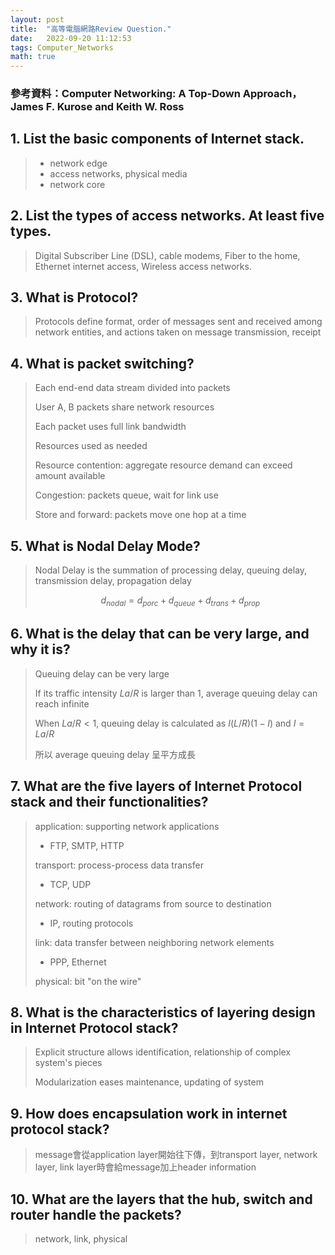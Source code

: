 ```yaml
---
layout: post  
title:  "高等電腦網路Review Question."  
date:   2022-09-20 11:12:53  
tags: Computer_Networks
math: true
---  
```


### 參考資料：Computer Networking: A Top-Down Approach，James F. Kurose and Keith W. Ross

## 1. List the basic components of Internet stack.
> * network edge
> * access networks, physical media
> * network core


## 2. List the types of access networks. At least five types.  
> Digital Subscriber Line (DSL), cable modems, Fiber to the home, Ethernet internet access, Wireless access networks.


## 3. What is Protocol?
> Protocols define format, order of messages sent and received among network entities, and actions taken on message transmission, receipt


## 4. What is packet switching?
> Each end-end data stream divided into packets
>
> User A, B packets share network resources
>
> Each packet uses full link bandwidth
>
> Resources used as needed
> 
> Resource contention: aggregate resource demand can exceed amount available
> 
> Congestion: packets queue, wait for link use
> 
> Store and forward: packets move one hop at a time


## 5. What is Nodal Delay Mode?
> Nodal Delay is the summation of processing delay, queuing delay, transmission delay, propagation delay
>
> $$ d_{nodal} = d_{porc} + d_{queue} + d_{trans} + d_{prop} $$


## 6. What is the delay that can be very large, and why it is?
> Queuing delay can be very large
> 
> If its traffic intensity $La/R$ is larger than 1, average queuing delay can reach infinite
> 
> When $La/R < 1$, queuing delay is calculated as $I(L/R)(1 - I)$ and $I = La/R$
>
> 所以 average queuing delay 呈平方成長


## 7. What are the five layers of Internet Protocol stack and their functionalities?
> application: supporting network applications
> * FTP, SMTP, HTTP
>
> transport: process-process data transfer
> * TCP, UDP
> 
> network: routing of datagrams from source to destination
> * IP, routing protocols
> 
> link: data transfer between neighboring network elements
> * PPP, Ethernet
> 
> physical: bit "on the wire"


## 8. What is the characteristics of layering design in Internet Protocol stack?
> Explicit structure allows identification, relationship of complex system's pieces
> 
> Modularization eases maintenance, updating of system


## 9.  How does encapsulation work in internet protocol stack?
> message會從application layer開始往下傳，到transport layer, network layer, link layer時會給message加上header information

## 10. What are the layers that the hub, switch and router handle the packets?
> network, link, physical
